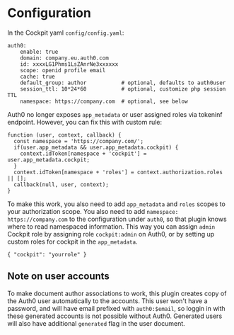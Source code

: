 # Configuration

In the Cockpit yaml `config/config.yaml`:

```
auth0:
    enable: true
    domain: company.eu.auth0.com
    id: xxxxLG1Phms1LsZAnrNe3xxxxxx
    scope: openid profile email
    cache: true
    default_group: author           # optional, defaults to auth0user
    session_ttl: 10*24*60           # optional, customize php session TTL
    namespace: https://company.com  # optional, see below
```

Auth0 no longer exposes `app_metadata` or user assigned roles via tokeninf endpoint. However, you can fix this with custom rule:

```
function (user, context, callback) {
  const namespace = 'https://company.com/';
  if(user.app_metadata && user.app_metadata.cockpit) {
  	context.idToken[namespace + 'cockpit'] = user.app_metadata.cockpit;
  }
  context.idToken[namespace + 'roles'] = context.authorization.roles || [];
  callback(null, user, context);
}
```
To make this work, you also need to add `app_metadata` and `roles` scopes to your authorization scope. You also need to add `namespace: https://company.com` to the configuration under `auth0`, so that plugin knows where to read namespaced information. This way you can assign `admin` Cockpit role by assigning role `cockpit:admin` on Auth0, or by setting up custom roles for cockpit in the `app_metadata`.

```
{ "cockpit": "yourrole" }
```

## Note on user accounts

To make document author associations to work, this plugin creates copy of the Auth0 user automatically to the accounts. This user won't have a password, and will have email prefixed with `auth0:$email`, so loggin in with these generated accounts is not possible without Auth0. Generated users will also have additional `generated` flag in the user document.

